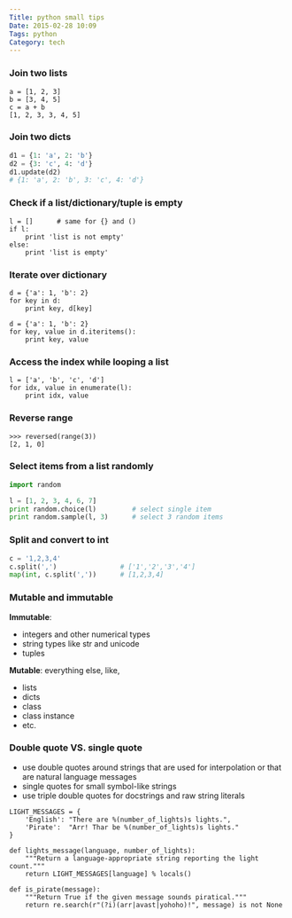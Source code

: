 ```yaml
---
Title: python small tips
Date: 2015-02-28 10:09
Tags: python
Category: tech
---
```


### Join two lists
```
a = [1, 2, 3]
b = [3, 4, 5]
c = a + b
[1, 2, 3, 3, 4, 5]
```

### Join two dicts
```python
d1 = {1: 'a', 2: 'b'}
d2 = {3: 'c', 4: 'd'}
d1.update(d2)
# {1: 'a', 2: 'b', 3: 'c', 4: 'd'}
```

### Check if a list/dictionary/tuple is empty
```
l = []      # same for {} and ()
if l:
    print 'list is not empty'
else:
    print 'list is empty'
```

### Iterate over dictionary
```
d = {'a': 1, 'b': 2}
for key in d:
    print key, d[key]
```

```
d = {'a': 1, 'b': 2}
for key, value in d.iteritems():
    print key, value
```

### Access the index while looping a list
```
l = ['a', 'b', 'c', 'd']
for idx, value in enumerate(l):
    print idx, value
```

### Reverse range
```
>>> reversed(range(3))
[2, 1, 0]
```

### Select items from a list randomly

```python
import random

l = [1, 2, 3, 4, 6, 7]
print random.choice(l)         # select single item
print random.sample(l, 3)      # select 3 random items
```

### Split and convert to int

```python
c = '1,2,3,4'
c.split(',')				# ['1','2','3','4']
map(int, c.split(','))      # [1,2,3,4]
```

### Mutable and immutable
__Immutable__:

- integers and other numerical types
- string types like str and unicode
- tuples

__Mutable__: everything else, like,

- lists
- dicts
- class
- class instance
- etc.


### Double quote VS. single quote
- use double quotes around strings that are used for interpolation or that are natural language messages
- single quotes for small symbol-like strings
- use triple double quotes for docstrings and raw string literals
```
LIGHT_MESSAGES = {
    'English': "There are %(number_of_lights)s lights.",
    'Pirate':  "Arr! Thar be %(number_of_lights)s lights."
}

def lights_message(language, number_of_lights):
    """Return a language-appropriate string reporting the light count."""
    return LIGHT_MESSAGES[language] % locals()

def is_pirate(message):
    """Return True if the given message sounds piratical."""
    return re.search(r"(?i)(arr|avast|yohoho)!", message) is not None
```
